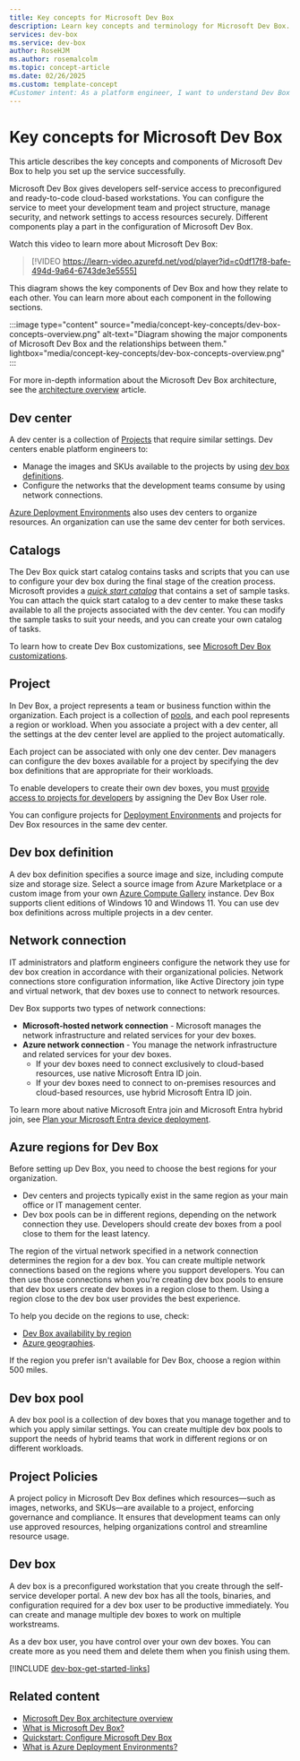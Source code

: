 ```yaml
---
title: Key concepts for Microsoft Dev Box
description: Learn key concepts and terminology for Microsoft Dev Box. Get an understanding about dev center, dev box, dev box definitions, and dev box pools.
services: dev-box
ms.service: dev-box
author: RoseHJM
ms.author: rosemalcolm
ms.topic: concept-article
ms.date: 02/26/2025
ms.custom: template-concept
#Customer intent: As a platform engineer, I want to understand Dev Box concepts and terminology so that I can set up a Dev Box environment.
---
```


# Key concepts for Microsoft Dev Box

This article describes the key concepts and components of Microsoft Dev Box to help you set up the service successfully.

Microsoft Dev Box gives developers self-service access to preconfigured and ready-to-code cloud-based workstations. You can configure the service to meet your development team and project structure, manage security, and network settings to access resources securely. Different components play a part in the configuration of Microsoft Dev Box.

Watch this video to learn more about Microsoft Dev Box:
>[!VIDEO https://learn-video.azurefd.net/vod/player?id=c0df17f8-bafe-494d-9a64-6743de3e5555]

This diagram shows the key components of Dev Box and how they relate to each other. You can learn more about each component in the following sections.

:::image type="content" source="media/concept-key-concepts/dev-box-concepts-overview.png" alt-text="Diagram showing the major components of Microsoft Dev Box and the relationships between them." lightbox="media/concept-key-concepts/dev-box-concepts-overview.png" :::

For more in-depth information about the Microsoft Dev Box architecture, see the [architecture overview](./concept-dev-box-architecture.md) article.

## Dev center

A dev center is a collection of [Projects](#project) that require similar settings. Dev centers enable platform engineers to:

- Manage the images and SKUs available to the projects by using [dev box definitions](#dev-box-definition).
- Configure the networks that the development teams consume by using network connections. 

[Azure Deployment Environments](../deployment-environments/concept-environments-key-concepts.md#dev-centers) also uses dev centers to organize resources. An organization can use the same dev center for both services.

## Catalogs

The Dev Box quick start catalog contains tasks and scripts that you can use to configure your dev box during the final stage of the creation process. Microsoft provides a [*quick start catalog*](https://github.com/microsoft/devcenter-catalog) that contains a set of sample tasks. You can attach the quick start catalog to a dev center to make these tasks available to all the projects associated with the dev center. You can modify the sample tasks to suit your needs, and you can create your own catalog of tasks. 

To learn how to create Dev Box customizations, see [Microsoft Dev Box customizations](concept-what-are-dev-box-customizations.md).

## Project

In Dev Box, a project represents a team or business function within the organization. Each project is a collection of [pools](#dev-box-pool), and each pool represents a region or workload. When you associate a project with a dev center, all the settings at the dev center level are applied to the project automatically.

Each project can be associated with only one dev center. Dev managers can configure the dev boxes available for a project by specifying the dev box definitions that are appropriate for their workloads.

To enable developers to create their own dev boxes, you must [provide access to projects for developers](how-to-dev-box-user.md) by assigning the Dev Box User role.

You can configure projects for [Deployment Environments](../deployment-environments/concept-environments-key-concepts.md#projects) and projects for Dev Box resources in the same dev center.

## Dev box definition

A dev box definition specifies a source image and size, including compute size and storage size. Select a source image from Azure Marketplace or a custom image from your own [Azure Compute Gallery](./how-to-configure-azure-compute-gallery.md) instance. Dev Box supports client editions of Windows 10 and Windows 11. You can use dev box definitions across multiple projects in a dev center.

## Network connection

IT administrators and platform engineers configure the network they use for dev box creation in accordance with their organizational policies. Network connections store configuration information, like Active Directory join type and virtual network, that dev boxes use to connect to network resources.

Dev Box supports two types of network connections:
 - **Microsoft-hosted network connection** - Microsoft manages the network infrastructure and related services for your dev boxes. 
 - **Azure network connection** - You manage the network infrastructure and related services for your dev boxes.
    - If your dev boxes need to connect exclusively to cloud-based resources, use native Microsoft Entra ID join.
    - If your dev boxes need to connect to on-premises resources and cloud-based resources, use hybrid Microsoft Entra ID join.

To learn more about native Microsoft Entra join and Microsoft Entra hybrid join, see [Plan your Microsoft Entra device deployment](../active-directory/devices/plan-device-deployment.md).

## Azure regions for Dev Box

Before setting up Dev Box, you need to choose the best regions for your organization. 
- Dev centers and projects typically exist in the same region as your main office or IT management center. 
- Dev box pools can be in different regions, depending on the network connection they use. Developers should create dev boxes from a pool close to them for the least latency.

The region of the virtual network specified in a network connection determines the region for a dev box. You can create multiple network connections based on the regions where you support developers. You can then use those connections when you're creating dev box pools to ensure that dev box users create dev boxes in a region close to them. Using a region close to the dev box user provides the best experience.

To help you decide on the regions to use, check:
- [Dev Box availability by region](https://azure.microsoft.com/explore/global-infrastructure/products-by-region/?products=dev-box) 
- [Azure geographies](https://azure.microsoft.com/explore/global-infrastructure/geographies/#choose-your-region). 

If the region you prefer isn't available for Dev Box, choose a region within 500 miles.

## Dev box pool

A dev box pool is a collection of dev boxes that you manage together and to which you apply similar settings. You can create multiple dev box pools to support the needs of hybrid teams that work in different regions or on different workloads.

## Project Policies

A project policy in Microsoft Dev Box defines which resources—such as images, networks, and SKUs—are available to a project, enforcing governance and compliance. It ensures that development teams can only use approved resources, helping organizations control and streamline resource usage.

## Dev box

A dev box is a preconfigured workstation that you create through the self-service developer portal. A new dev box has all the tools, binaries, and configuration required for a dev box user to be productive immediately. You can create and manage multiple dev boxes to work on multiple workstreams.

As a dev box user, you have control over your own dev boxes. You can create more as you need them and delete them when you finish using them.

[!INCLUDE [dev-box-get-started-links](includes/dev-box-get-started-links.md)]

## Related content

- [Microsoft Dev Box architecture overview](./concept-dev-box-architecture.md)
- [What is Microsoft Dev Box?](overview-what-is-microsoft-dev-box.md)
- [Quickstart: Configure Microsoft Dev Box](quickstart-configure-dev-box-service.md)
- [What is Azure Deployment Environments?](../deployment-environments/overview-what-is-azure-deployment-environments.md)
